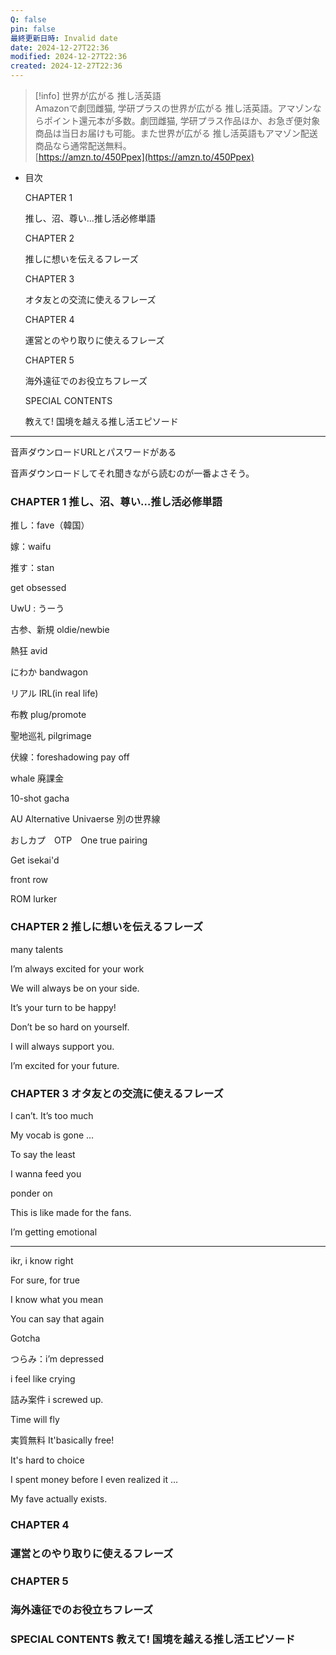 ```yaml
---
Q: false
pin: false
最終更新日時: Invalid date
date: 2024-12-27T22:36
modified: 2024-12-27T22:36
created: 2024-12-27T22:36
---
```

> [!info] 世界が広がる 推し活英語  
> Amazonで劇団雌猫, 学研プラスの世界が広がる 推し活英語。アマゾンならポイント還元本が多数。劇団雌猫, 学研プラス作品ほか、お急ぎ便対象商品は当日お届けも可能。また世界が広がる 推し活英語もアマゾン配送商品なら通常配送無料。  
> [https://amzn.to/450Ppex](https://amzn.to/450Ppex)  

  

  

- 目次
    
    CHAPTER 1
    
    推し、沼、尊い…推し活必修単語
    
    CHAPTER 2
    
    推しに想いを伝えるフレーズ
    
    CHAPTER 3
    
    オタ友との交流に使えるフレーズ
    
    CHAPTER 4
    
    運営とのやり取りに使えるフレーズ
    
    CHAPTER 5
    
    海外遠征でのお役立ちフレーズ
    
    SPECIAL CONTENTS
    
    教えて! 国境を越える推し活エピソード
    

---

音声ダウンロードURLとパスワードがある

音声ダウンロードしてそれ聞きながら読むのが一番よさそう。

  

### CHAPTER 1 推し、沼、尊い…推し活必修単語

推し：fave（韓国）

嫁：waifu

推す：stan

get obsessed

UwU : うーう

古参、新規 oldie/newbie

熱狂 avid

にわか bandwagon

リアル IRL(in real life)

布教 plug/promote

聖地巡礼 pilgrimage

伏線：foreshadowing pay off

whale 廃課金

10-shot gacha

AU Alternative Univaerse 別の世界線

おしカプ　OTP　One true pairing

Get isekai'd

front row

ROM lurker

### CHAPTER 2 推しに想いを伝えるフレーズ

many talents

I’m always excited for your work

We will always be on your side.

It’s your turn to be happy!

Don’t be so hard on yourself.

I will always support you.

I’m excited for your future.

  

  

  

### CHAPTER 3 オタ友との交流に使えるフレーズ

I can’t. It’s too much

My vocab is gone …

To say the least

I wanna feed you

ponder on

This is like made for the fans.

I’m getting emotional

---

ikr, i know right

For sure, for true

I know what you mean

You can say that again

Gotcha

つらみ：i’m depressed

i feel like crying

詰み案件 i screwed up.

Time will fly

実質無料 It'basically free!

It's hard to choice

I spent money before I even realized it …

My fave actually exists.

  

  

  

### CHAPTER 4

### 運営とのやり取りに使えるフレーズ

### CHAPTER 5

### 海外遠征でのお役立ちフレーズ

  

### SPECIAL CONTENTS 教えて! 国境を越える推し活エピソード